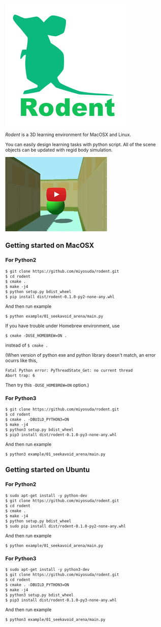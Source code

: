 ![rodent_logo](./doc/image/rodent_logo.png)

*Rodent* is a 3D learning environment for MacOSX and Linux.

You can easily design learning tasks with python script. All of the scene objects can be updated with regid body simulation.

[![preview](./doc/image/preview.png)](https://youtu.be/6thMDZlAzkk)

## Getting started on MacOSX

### For Python2

    $ git clone https://github.com/miyosuda/rodent.git
    $ cd rodent
    $ cmake .
	$ make -j4
    $ python setup.py bdist_wheel
    $ pip install dist/rodent-0.1.0-py2-none-any.whl

And then run example

	$ python example/01_seekavoid_arena/main.py

If you have trouble under Homebrew environment, use

    $ cmake -DUSE_HOMEBREW=ON .

instead of `$ cmake .`

(When version of python exe and python library doesn't match, an error ocurrs like this,

    Fatal Python error: PyThreadState_Get: no current thread
	Abort trap: 6

Then try this `-DUSE_HOMEBREW=ON` option.)

### For Python3

    $ git clone https://github.com/miyosuda/rodent.git
    $ cd rodent
	$ cmake . -DBUILD_PYTHON3=ON
	$ make -j4
    $ python3 setup.py bdist_wheel
    $ pip3 install dist/rodent-0.1.0-py3-none-any.whl

And then run example

	$ python3 example/01_seekavoid_arena/main.py


## Getting started on Ubuntu

### For Python2

	$ sudo apt-get install -y python-dev
    $ git clone https://github.com/miyosuda/rodent.git
    $ cd rodent
    $ cmake .
	$ make -j4
    $ python setup.py bdist_wheel
    $ sudo pip install dist/rodent-0.1.0-py2-none-any.whl

And then run example

	$ python example/01_seekavoid_arena/main.py

### For Python3

	$ sudo apt-get install -y python3-dev
    $ git clone https://github.com/miyosuda/rodent.git
    $ cd rodent
	$ cmake . -DBUILD_PYTHON3=ON
	$ make -j4
    $ python3 setup.py bdist_wheel
    $ pip3 install dist/rodent-0.1.0-py3-none-any.whl

And then run example

	$ python3 example/01_seekavoid_arena/main.py
